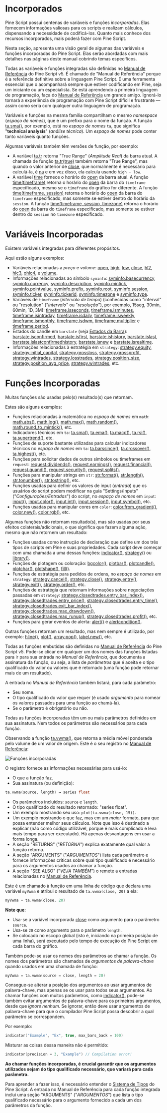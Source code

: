 
# Incorporados

Pine Script possui centenas de variáveis e funções _incorporadas_. Elas fornecem informações valiosas para os scripts e realizam cálculos, dispensando a necessidade de codificá-los. Quanto mais conhece dos recursos incorporados, mais poderá fazer com Pine Script.

Nesta seção, apresenta uma visão geral de algumas das variáveis e funções incorporadas do Pine Script. Elas serão abordadas com mais detalhes nas páginas deste manual cobrindo temas específicos.

Todas as variáveis e funções integradas são definidas no [Manual de Referência](https://br.tradingview.com/pine-script-reference/v5) do Pine Script v5. É chamado de "Manual de Referência" porque é a referência definitiva sobre a linguagem Pine Script. É uma ferramenta essencial que o acompanhará sempre que estiver codificando em Pine, seja um iniciante ou um especialista. Se está aprendendo a primeira linguagem de programação, faça do [Manual de Referência](https://br.tradingview.com/pine-script-reference/v5) um grande amigo. Ignorá-lo tornará a experiência de programação com Pine Script difícil e frustrante — assim como seria com qualquer outra linguagem de programação.

Variáveis e funções na mesma família compartilham o mesmo _namespace_ (_espaço de nomes_), que é um prefixo para o nome da função. A função [ta.sma()](https://br.tradingview.com/pine-script-reference/v5/#fun_ta{dot}sma), por exemplo, está no _espaço de nomes_ `ta`, que significa "__technical analysis__" (_análise técnica_). Um _espaço de nomes_ pode conter tanto variáveis quanto funções.

Algumas variáveis também têm versões de função, por exemplo:

- A variável [ta.tr](https://br.tradingview.com/pine-script-reference/v5/#fun_ta{dot}tr) retorna "True Range" (_Amplitude Real_) da barra atual. A chamada de função [ta.tr(true)](https://br.tradingview.com/pine-script-reference/v5/#fun_ta{dot}tr) também retorna "True Range", mas quando o valor anterior de [close](https://br.tradingview.com/pine-script-reference/v5/#var_close), que normalmente é necessário para calculá-la, é [na](https://br.tradingview.com/pine-script-reference/v5/#var_na) e em vez disso, ela calcula usando `high - low`.
- A variável [time](https://br.tradingview.com/pine-script-reference/v5/#var_time) fornece o horário do [open](https://br.tradingview.com/pine-script-reference/v5/#var_open) da barra atual. A função [time(timeframe)](https://br.tradingview.com/pine-script-reference/v5/#fun_time) retorna o horário do [open](https://br.tradingview.com/pine-script-reference/v5/#var_open) da barra do `timeframe` especificado, mesmo se o `timeframe` do gráfico for diferente. A função [time(timeframe, session)](https://br.tradingview.com/pine-script-reference/v5/#fun_time) retorna o horário do [open](https://br.tradingview.com/pine-script-reference/v5/#var_open) da barra do `timeframe` especificado, mas somente se estiver dentro do horário da `session`. A função [time(timeframe, session, timezone)](https://br.tradingview.com/pine-script-reference/v5/#fun_time) retorna o horário do [open](https://br.tradingview.com/pine-script-reference/v5/#var_open) da barra do `timeframe` especificado, mas somente se estiver dentro do `session` no `timezone` especificado.


# Variáveis Incorporadas

Existem variáveis integradas para diferentes propósitos.

Aqui estão alguns exemplos:

- Variáveis relacionadas a _preço_ e _volume_:  [open](https://br.tradingview.com/pine-script-reference/v5/#var_open), [high](https://br.tradingview.com/pine-script-reference/v5/#var_high), [low](https://br.tradingview.com/pine-script-reference/v5/#var_low), [close](https://br.tradingview.com/pine-script-reference/v5/#var_close), [hl2](https://br.tradingview.com/pine-script-reference/v5/#var_hl2), [hlc3](https://br.tradingview.com/pine-script-reference/v5/#var_hlc3), [ohlc4](https://br.tradingview.com/pine-script-reference/v5/#var_ohlc4), e [volume](https://br.tradingview.com/pine-script-reference/v5/#var_volume).
- Informações relacionadas ao símbolo `syminfo`: [syminfo.basecurrency](https://br.tradingview.com/pine-script-reference/v5/#var_syminfo{dot}basecurrency), [syminfo.currency](https://br.tradingview.com/pine-script-reference/v5/#var_syminfo{dot}currency), [syminfo.description](https://br.tradingview.com/pine-script-reference/v5/#var_syminfo{dot}description), [syminfo.mintick](https://br.tradingview.com/pine-script-reference/v5/#var_syminfo{dot}mintick), [syminfo.pointvalue](https://br.tradingview.com/pine-script-reference/v5/#var_syminfo{dot}pointvalue), [syminfo.prefix](https://br.tradingview.com/pine-script-reference/v5/#var_syminfo{dot}prefix), [syminfo.root](https://br.tradingview.com/pine-script-reference/v5/#var_syminfo{dot}root), [syminfo.session](https://br.tradingview.com/pine-script-reference/v5/#var_syminfo{dot}session), [syminfo.ticker](https://br.tradingview.com/pine-script-reference/v5/#var_syminfo{dot}ticker), [syminfo.tickerid](https://br.tradingview.com/pine-script-reference/v5/#var_syminfo{dot}tickerid), [syminfo.timezone](https://br.tradingview.com/pine-script-reference/v5/#var_syminfo{dot}timezone) e [syminfo.type](https://br.tradingview.com/pine-script-reference/v5/#var_syminfo{dot}type).
- Variáveis de `timeframe` (_intervalo de tempo_) (conhecidas como "interval" ou "resolution" ("_intervalo_" ou "_resolução_"), por exemplo, 15seg, 30min, 60min, 1D, 3M): [timeframe.isseconds](https://br.tradingview.com/pine-script-reference/v5/#var_timeframe{dot}isseconds), [timeframe.isminutes](https://br.tradingview.com/pine-script-reference/v5/#var_timeframe{dot}isminutes), [timeframe.isintraday](https://br.tradingview.com/pine-script-reference/v5/#var_timeframe{dot}isintraday), [timeframe.isdaily](https://br.tradingview.com/pine-script-reference/v5/#var_timeframe{dot}isdaily), [timeframe.isweekly](https://br.tradingview.com/pine-script-reference/v5/#var_timeframe{dot}isweekly), [timeframe.ismonthly](https://br.tradingview.com/pine-script-reference/v5/#var_timeframe{dot}ismonthly), [timeframe.isdwm](https://br.tradingview.com/pine-script-reference/v5/#var_timeframe{dot}isdwm), [timeframe.multiplier](https://br.tradingview.com/pine-script-reference/v5/#var_timeframe{dot}multiplier) e [timeframe.period](https://br.tradingview.com/pine-script-reference/v5/#var_timeframe{dot}period).
- Estados do candle em `barstate` (veja [Estados da Barra](./000_bar_states.md)): [barstate.isconfirmed](https://br.tradingview.com/pine-script-reference/v5/#var_barstate{dot}isconfirmed), [barstate.isfirst](https://br.tradingview.com/pine-script-reference/v5/#var_barstate{dot}isfirst), [barstate.ishistory](https://br.tradingview.com/pine-script-reference/v5/#var_barstate{dot}ishistory), [barstate.islast](https://br.tradingview.com/pine-script-reference/v5/#var_barstate{dot}islast), [barstate.islastconfirmedhistory](https://br.tradingview.com/pine-script-reference/v5/#var_barstate{dot}islastconfirmedhistory), [barstate.isnew](https://br.tradingview.com/pine-script-reference/v5/#var_barstate{dot}isnew) e [barstate.isrealtime](https://br.tradingview.com/pine-script-reference/v5/#var_barstate{dot}isrealtime).
- Informações relacionadas à estratégia em `strategy`: [strategy.equity](https://br.tradingview.com/pine-script-reference/v5/#var_strategy{dot}equity), [strategy.initial_capital](https://br.tradingview.com/pine-script-reference/v5/#var_strategy{dot}initial_capital), [strategy.grossloss](https://br.tradingview.com/pine-script-reference/v5/#var_strategy{dot}grossloss), [strategy.grossprofit](https://br.tradingview.com/pine-script-reference/v5/#var_strategy{dot}grossprofit), [strategy.wintrades](https://br.tradingview.com/pine-script-reference/v5/#var_strategy{dot}wintrades), [strategy.losstrades](https://br.tradingview.com/pine-script-reference/v5/#var_strategy{dot}losstrades), [strategy.position_size](https://br.tradingview.com/pine-script-reference/v5/#var_strategy{dot}position_size), [strategy.position_avg_price](https://br.tradingview.com/pine-script-reference/v5/#var_strategy{dot}position_avg_price), [strategy.wintrades](https://br.tradingview.com/pine-script-reference/v5/#var_strategy{dot}wintrades), etc.


# Funções Incorporadas

Muitas funções são usadas pelo(s) resultado(s) que retornam.

Estes são alguns exemplos:

- Funções relacionadas à matemática no _espaço de nomes_ em `math`: [math.abs()](https://br.tradingview.com/pine-script-reference/v5/#fun_math{dot}abs), [math.log()](https://br.tradingview.com/pine-script-reference/v5/#fun_math{dot}log), [math.max()](https://br.tradingview.com/pine-script-reference/v5/#fun_math{dot}max), [math.random()](https://br.tradingview.com/pine-script-reference/v5/#fun_math{dot}random), [math.round_to_mintick()](https://br.tradingview.com/pine-script-reference/v5/#fun_math{dot}round_to_mintick), etc.
- Indicadores técnicos em `ta`: [ta.sma()](https://br.tradingview.com/pine-script-reference/v5/#fun_ta{dot}sma), [ta.ema()](https://br.tradingview.com/pine-script-reference/v5/#fun_ta{dot}ema), [ta.macd()](https://br.tradingview.com/pine-script-reference/v5/#fun_ta{dot}macd), [ta.rsi()](https://br.tradingview.com/pine-script-reference/v5/#fun_ta{dot}rsi), [ta.supertrend()](https://br.tradingview.com/pine-script-reference/v5/#fun_ta{dot}supertrend), etc.
- Funções de suporte bastante utilizadas para calcular indicadores técnicos no _espaço de nomes_ em `ta`: [ta.barssince()](https://br.tradingview.com/pine-script-reference/v5/#fun_ta{dot}barssince), [ta.crossover()](https://br.tradingview.com/pine-script-reference/v5/#fun_ta{dot}crossover), [ta.highest()](https://br.tradingview.com/pine-script-reference/v5/#fun_ta{dot}highest), etc.
- Funções para solicitar dados de outros símbolos ou timeframes em `request`: [request.dividends()](https://br.tradingview.com/pine-script-reference/v5/#fun_request{dot}dividends), [request.earnings()](https://br.tradingview.com/pine-script-reference/v5/#fun_request{dot}earnings), [request.financial()](https://br.tradingview.com/pine-script-reference/v5/#fun_request{dot}financial), [request.quandl()](https://br.tradingview.com/pine-script-reference/v5/#fun_request{dot}quandl), [request.security()](https://br.tradingview.com/pine-script-reference/v5/#fun_request{dot}security), [request.splits()](https://br.tradingview.com/pine-script-reference/v5/#fun_request{dot}splits).
- Funções para manipular strings em `str`: [str.format()](https://br.tradingview.com/pine-script-reference/v5/#fun_str{dot}format), [str.length()](https://br.tradingview.com/pine-script-reference/v5/#fun_str{dot}length), [str.tonumber()](https://br.tradingview.com/pine-script-reference/v5/#fun_str{dot}tonumber), [str.tostring()](https://br.tradingview.com/pine-script-reference/v5/#fun_str{dot}tostring), etc.
- Funções usadas para definir os valores de input (_entrada_) que os usuários do script podem modificar na guia "Settings/Inputs" ("_Configurações/Entradas_") do script, no _espaço de nomes_ em `input`: [input()](https://br.tradingview.com/pine-script-reference/v5/#fun_input), [input.color()](https://br.tradingview.com/pine-script-reference/v5/#fun_input{dot}color), [input.int()](https://br.tradingview.com/pine-script-reference/v5/#fun_input{dot}int), [input.session()](https://br.tradingview.com/pine-script-reference/v5/#fun_input{dot}session), [input.symbol()](https://br.tradingview.com/pine-script-reference/v5/#fun_input{dot}symbol), etc.
- Funções usadas para manipular cores em `color`: [color.from_gradient()](https://br.tradingview.com/pine-script-reference/v5/#fun_color{dot}from_gradient), [color.new()](https://br.tradingview.com/pine-script-reference/v5/#fun_color{dot}new), [color.rgb()](https://br.tradingview.com/pine-script-reference/v5/#fun_color{dot}rgb), etc.

Algumas funções não retornam resultado(s), mas são usadas por seus efeitos colaterais/adicionais, o que significa que fazem alguma ação, mesmo que não retornem um resultado:

- Funções usadas como instrução de declaração que define um dos três tipos de scripts em Pine e suas propriedades. Cada script deve começar com uma chamada a uma dessas funções: [indicator()](https://br.tradingview.com/pine-script-reference/v5/#fun_indicator), [strategy()](https://br.tradingview.com/pine-script-reference/v5/#fun_strategy) ou [library()](https://br.tradingview.com/pine-script-reference/v5/#fun_library).
- Funções de plotagem ou coloração: [bgcolor()](https://br.tradingview.com/pine-script-reference/v5/#fun_bgcolor), [plotbar()](https://br.tradingview.com/pine-script-reference/v5/#fun_plotbar), [plotcandle()](https://br.tradingview.com/pine-script-reference/v5/#fun_plotcandle), [plotchar()](https://br.tradingview.com/pine-script-reference/v5/#fun_plotchar), [plotshape()](https://br.tradingview.com/pine-script-reference/v5/#fun_plotshape), [fill()](https://br.tradingview.com/pine-script-reference/v5/#fun_fill).
- Funções de estratégia para pedidos de ordens, no _espaço de nomes_ em `strategy`: [strategy.cancel()](https://br.tradingview.com/pine-script-reference/v5/#fun_strategy{dot}cancel), [strategy.close()](https://br.tradingview.com/pine-script-reference/v5/#fun_strategy{dot}close), [strategy.entry()](https://br.tradingview.com/pine-script-reference/v5/#fun_strategy{dot}entry), [strategy.exit()](https://br.tradingview.com/pine-script-reference/v5/#fun_strategy{dot}exit), [strategy.order()](https://br.tradingview.com/pine-script-reference/v5/#fun_strategy{dot}order), etc.
- Funções de estratégia que retornam informações sobre negociações passadas em `strategy`: [strategy.closedtrades.entry_bar_index()](https://br.tradingview.com/pine-script-reference/v5/#fun_strategy{dot}closedtrades{dot}entry_bar_index), [strategy.closedtrades.entry_price()](https://br.tradingview.com/pine-script-reference/v5/#fun_strategy{dot}closedtrades{dot}entry_price), [strategy.closedtrades.entry_time()](https://br.tradingview.com/pine-script-reference/v5/#fun_strategy{dot}closedtrades{dot}entry_time), [strategy.closedtrades.exit_bar_index()](https://br.tradingview.com/pine-script-reference/v5/#fun_strategy{dot}closedtrades{dot}exit_bar_index), [strategy.closedtrades.max_drawdown()](https://br.tradingview.com/pine-script-reference/v5/#fun_strategy{dot}closedtrades{dot}max_drawdown), [strategy.closedtrades.max_runup()](https://br.tradingview.com/pine-script-reference/v5/#fun_strategy{dot}closedtrades{dot}max_runup), [strategy.closedtrades.profit()](https://br.tradingview.com/pine-script-reference/v5/#fun_strategy{dot}closedtrades{dot}profit), etc.
- Funções para gerar eventos de alerta: [alert()](https://br.tradingview.com/pine-script-reference/v5/#fun_alert) e [alertcondition()](https://br.tradingview.com/pine-script-reference/v5/#fun_alertcondition).

Outras funções retornam um resultado, mas nem sempre é utilizado, por exemplo: [hline()](https://br.tradingview.com/pine-script-reference/v5/#fun_hline), [plot()](https://br.tradingview.com/pine-script-reference/v5/#fun_plot), [array.pop()](https://br.tradingview.com/pine-script-reference/v5/#fun_array{dot}pop), [label.new()](https://br.tradingview.com/pine-script-reference/v5/#fun_label{dot}new), etc.

Todas as funções embutidas são definidas no [Manual de Referência](https://br.tradingview.com/pine-script-reference/v5) do Pine Script v5. Pode-se clicar em qualquer um dos nomes das funções listadas para ir para sua entrada no _Manual de Referência_, que documenta a assinatura da função, ou seja, a lista de _parâmetros_ que é aceita e o tipo qualificado do valor ou valores que é retornado (uma função pode retornar mais de um resultado).

A entrada no _Manual de Referência_ também listará, para cada parâmetro:

- Seu nome.
- O tipo qualificado do valor que requer (é usado _argumento_ para nomear os valores passados para uma função ao chamá-la).
- Se o parâmetro é obrigatório ou não.

Todas as funções incorporadas têm um ou mais parâmetros definidos em sua assinatura. Nem todos os parâmetros são necessários para cada função.

Observando a função [ta.vwma()](https://br.tradingview.com/pine-script-reference/v5/#fun_ta{dot}vwma), que retorna a média móvel ponderada pelo volume de um valor de origem. Este é o seu registro no [Manual de Referência](https://br.tradingview.com/pine-script-reference/v5):

![Funções incorporadas](./imgs/BuiltIns-BuiltInFunctions.png)

O registro fornece as informações necessárias para usá-lo:

- O que a função faz.
- Sua assinatura (ou definição):
```c
ta.vwma(source, length) → series float
```
- Os parâmetros incluídos: `source` e `length`.
- O tipo qualificado do resultado retornado: "series float".
- Um exemplo mostrando seu uso: `plot(ta.vwma(close, 15))`.
- Um exemplo mostrando o que faz, mas em um _maior_ formato, para que possa entender melhor seus cálculos. Note que isso é destinado a explicar (não como código utilizável, porque é mais complicado e leva mais tempo para ser executado). Há apenas desvantagens em usar a forma longa.
- A seção "RETURNS" ("_RETORNA_") explica exatamente qual valor a função retorna.
- A seção "ARGUMENTS" ("_ARGUMENTOS_") lista cada parâmetro e fornece informações críticas sobre qual tipo qualificado é necessário para os argumentos usados ao chamar a função.
- A seção "SEE ALSO" ("_VEJA TAMBÉM_") o remete a entradas relacionadas no [Manual de Referência](https://br.tradingview.com/pine-script-reference/v5).

Este é um chamado à função em uma linha de código que declara uma variável `myVwma` e atribui o resultado de `ta.vwma(close, 20)` a ela:

```c
myVwma = ta.vwma(close, 20)
```

__Note que:__

- Usa-se a variável incorporada [close](https://br.tradingview.com/pine-script-reference/v5/#var_close) como argumento para o parâmetro `source`.
- Usa-se `20` como argumento para o parâmetro `length`.
- Se colocado no escopo global (isto é, iniciando na primeira posição de uma linha), será executado pelo tempo de execução do Pine Script em cada barra do gráfico.

Também pode-se usar os nomes dos parâmetros ao chamar a função. Os nomes dos parâmetros são chamados de _argumentos de palavra-chave_ quando usados em uma chamada de função:

```c
myVwma = ta.vwma(source = close, length = 20)
```

Consegue-se alterar a posição dos argumentos ao usar argumentos de palavra-chave, mas apenas se os usar para todos seus argumentos. Ao chamar funções com muitos parâmetros, como [indicator()](https://br.tradingview.com/pine-script-reference/v5/#fun_indicator), pode-se também evitar argumentos de palavra-chave para os primeiros argumentos, desde que _ignore nenhum_. Se ignorar, então deve usar argumentos de palavra-chave para que o compilador Pine Script possa descobrir a qual parâmetro se correspondem.

Por exemplo:

```c
indicator("Example", "Ex", true, max_bars_back = 100)
```

Misturar as coisas dessa maneira não é permitido:

```c
indicator(precision = 3, "Example") // Compilation error!
```

__Ao chamar funções incorporadas, é crucial garantir que os argumentos utilizados sejam do tipo qualificado necessário, que variará para cada parâmetro.__

Para aprender a fazer isso, é necessário entender o [Sistema de Tipos](./04_09_tipagem_do_sistema.md) do Pine Script. A entrada no Manual de Referência para cada função integrada inclui uma seção "ARGUMENTS" ("_ARGUMENTOS_") que lista o tipo qualificado necessário para o argumento fornecido a cada um dos parâmetros da função.
